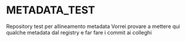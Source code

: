 # METADATA_TEST
Repository test per allineamento metadata
Vorrei provare a mettere qui qualche metadata dal registry e far fare i commit ai colleghi
